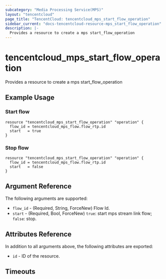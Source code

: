 ```yaml
---
subcategory: "Media Processing Service(MPS)"
layout: "tencentcloud"
page_title: "TencentCloud: tencentcloud_mps_start_flow_operation"
sidebar_current: "docs-tencentcloud-resource-mps_start_flow_operation"
description: |-
  Provides a resource to create a mps start_flow_operation
---
```


# tencentcloud_mps_start_flow_operation

Provides a resource to create a mps start_flow_operation

## Example Usage

### Start flow

```hcl
resource "tencentcloud_mps_start_flow_operation" "operation" {
  flow_id = tencentcloud_mps_flow.flow_rtp.id
  start   = true
}
```

### Stop flow

```hcl
resource "tencentcloud_mps_start_flow_operation" "operation" {
  flow_id = tencentcloud_mps_flow.flow_rtp.id
  start   = false
}
```

## Argument Reference

The following arguments are supported:

* `flow_id` - (Required, String, ForceNew) Flow Id.
* `start` - (Required, Bool, ForceNew) `true`: start mps stream link flow; `false`: stop.

## Attributes Reference

In addition to all arguments above, the following attributes are exported:

* `id` - ID of the resource.



## Timeouts

<no value>


